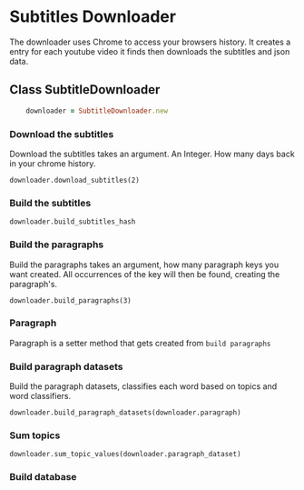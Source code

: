 # Subtitles Downloader

The downloader uses Chrome to access your browsers history. It creates a entry for
each youtube video it finds then downloads the subtitles and json data.

## Class SubtitleDownloader

```ruby
    downloader = SubtitleDownloader.new
```

### Download the subtitles

Download the subtitles takes an argument. An Integer. How many days back in your chrome history.


    downloader.download_subtitles(2)


### Build the subtitles


    downloader.build_subtitles_hash


### Build the paragraphs

Build the paragraphs takes an argument, how many paragraph keys you want created.
All occurrences of the key will then be found, creating the paragraph's.


    downloader.build_paragraphs(3)

### Paragraph

Paragraph is a setter method that gets created from `build paragraphs` 


### Build paragraph datasets

Build the paragraph datasets, classifies each word based on topics and word
classifiers.

    
    downloader.build_paragraph_datasets(downloader.paragraph)

### Sum topics

    
    downloader.sum_topic_values(downloader.paragraph_dataset)

### Build database


